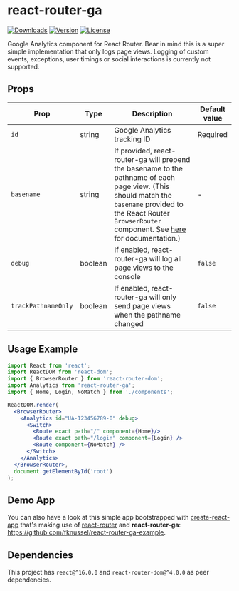 # react-router-ga

[![Downloads](https://img.shields.io/npm/dm/react-router-ga)](https://npm.im/react-router-ga)
[![Version](https://img.shields.io/npm/v/react-router-ga)](https://npm.im/react-router-ga)
[![License](https://img.shields.io/npm/l/react-router-ga)](https://opensource.org/licenses/MIT)

Google Analytics component for React Router. Bear in mind this is a super simple implementation that only logs page views. Logging of custom events, exceptions, user timings or social interactions is currently not supported.

## Props

| Prop | Type | Description | Default value |
|------|------|-------------|---------------|
| `id` | string | Google Analytics tracking ID | Required |
| `basename` | string | If provided, react-router-ga will prepend the basename to the pathname of each page view. (This should match the `basename` provided to the React Router `BrowserRouter` component. See [here](https://github.com/ReactTraining/react-router/blob/master/packages/react-router-dom/docs/api/BrowserRouter.md#basename-string) for documentation.) | - |
| `debug` | boolean | If enabled, react-router-ga will log all page views to the console | `false` |
| `trackPathnameOnly` | boolean | If enabled, react-router-ga will only send page views when the pathname changed | `false` |

## Usage Example

```jsx
import React from 'react';
import ReactDOM from 'react-dom';
import { BrowserRouter } from 'react-router-dom';
import Analytics from 'react-router-ga';
import { Home, Login, NoMatch } from './components';

ReactDOM.render(
  <BrowserRouter>
    <Analytics id="UA-123456789-0" debug>
      <Switch>
        <Route exact path="/" component={Home}/>
        <Route exact path="/login" component={Login} />
        <Route component={NoMatch} />
      </Switch>
    </Analytics>
  </BrowserRouter>,
  document.getElementById('root')
);
```

## Demo App

You can also have a look at this simple app bootstrapped with [create-react-app](https://github.com/facebook/create-react-app/) that's making use of [react-router](https://github.com/ReactTraining/react-router) and **react-router-ga**: https://github.com/fknussel/react-router-ga-example.

## Dependencies

This project has `react@^16.0.0` and `react-router-dom@^4.0.0` as peer dependencies.
